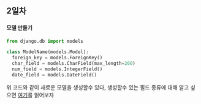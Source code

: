 ## 2일차
#### 모델 만들기

```python
from django.db import models

class ModelName(models.Model):
  foreign_key = models.ForeignKey()
  char_field = models.CharField(max_length=200)
  num_field = models.IntegerField()
  date_field = models.DateField()
```

위 코드와 같이 새로운 모델을 생성할수 있다,
생성할수 있는 필드 종류에 대해 알고 싶으면 [여기](https://docs.djangoproject.com/en/3.2/ref/models/fields/#django.db.models.Field)를 읽어보자
